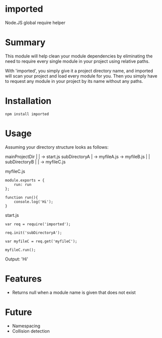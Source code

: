 # imported
Node.JS global require helper

# Summary
This module will help clean your module dependencies by eliminating the need to require every single module in your project using relative paths.

With 'imported', you simply give it a project directory name, and imported will scan your project and load every module for you. Then you simply have to request any module in your project by its name without any paths.

# Installation
```
npm install imported
```

# Usage
Assuming your directory structure looks as follows:

mainProjectDir
    |
    |
    -> start.js
    subDirectoryA
        |
        -> myfileA.js
        -> myfileB.js
        |
        |
        subDirectoryB
            |
            |
            -> myfileC.js

myfileC.js
```
module.exports = {
    run: run
};

function run(){
    console.log('Hi');
}
```

start.js
```
var req = require('imported');

req.init('subDirectoryA');

var myfileC = req.get('myfileC');

myfileC.run();
```

Output: 'Hi'

# Features
- Returns null when a module name is given that does not exist

# Future
- Namespacing
- Collision detection
